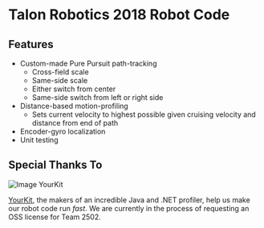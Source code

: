 # Talon Robotics 2018 Robot Code
## Features
- Custom-made Pure Pursuit path-tracking 
  - Cross-field scale
  - Same-side scale
  - Either switch from center
  - Same-side switch from left or right side
- Distance-based motion-profiling
  - Sets current velocity to highest possible given cruising velocity and distance from end of path
- Encoder-gyro localization
- Unit testing
## Special Thanks To
![Image YourKit](https://jitsi.org/wp-content/uploads/2017/01/logo-yourkit.png)

[YourKit](http://www.yourkit.com/), the makers of an incredible Java and .NET profiler, help us make our robot code run _fast_. We are currently in the process of requesting an OSS license for Team 2502. 
